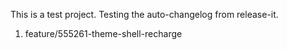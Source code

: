 This is a test project. Testing the auto-changelog from release-it.
  1. feature/555261-theme-shell-recharge
